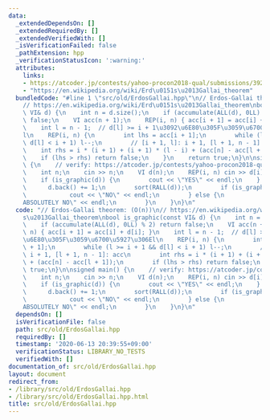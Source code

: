 ```yaml
---
data:
  _extendedDependsOn: []
  _extendedRequiredBy: []
  _extendedVerifiedWith: []
  _isVerificationFailed: false
  _pathExtension: hpp
  _verificationStatusIcon: ':warning:'
  attributes:
    links:
    - https://atcoder.jp/contests/yahoo-procon2018-qual/submissions/3925879
    - "https://en.wikipedia.org/wiki/Erd\u0151s\u2013Gallai_theorem"
  bundledCode: "#line 1 \"src/old/ErdosGallai.hpp\"\n// Erdos-Gallai theorem: (O(n))\n\
    // https://en.wikipedia.org/wiki/Erd\u0151s\u2013Gallai_theorem\nbool is_graphic(const\
    \ VI& d) {\n    int n = d.size();\n    if (accumulate(ALL(d), 0LL) % 2) return\
    \ false;\n    VI acc(n + 1);\n    REP(i, n) { acc[i + 1] = acc[i] + d[i]; }\n\
    \    int l = n - 1;  // d[l] >= i + 1\u3092\u6E80\u305F\u3059\u6700\u5927\u306E\
    l\n    REP(i, n) {\n        int lhs = acc[i + 1];\n        while (l >= i + 1 &&\
    \ d[l] < i + 1) l--;\n        // [i + 1, l]: i + 1, [l + 1, n - 1]: acc\n    \
    \    int rhs = i * (i + 1) + (i + 1) * (l - i) + (acc[n] - acc[l + 1]);\n    \
    \    if (lhs > rhs) return false;\n    }\n    return true;\n}\n\nsigned main()\
    \ {\n    // verify: https://atcoder.jp/contests/yahoo-procon2018-qual/submissions/3925879\n\
    \    int n;\n    cin >> n;\n    VI d(n);\n    REP(i, n) cin >> d[i];\n\n    sort(RALL(d));\n\
    \    if (is_graphic(d)) {\n        cout << \"YES\" << endl;\n    } else {\n  \
    \      d.back() += 1;\n        sort(RALL(d));\n        if (is_graphic(d)) {\n\
    \            cout << \"NO\" << endl;\n        } else {\n            cout << \"\
    ABSOLUTELY NO\" << endl;\n        }\n    }\n}\n"
  code: "// Erdos-Gallai theorem: (O(n))\n// https://en.wikipedia.org/wiki/Erd\u0151\
    s\u2013Gallai_theorem\nbool is_graphic(const VI& d) {\n    int n = d.size();\n\
    \    if (accumulate(ALL(d), 0LL) % 2) return false;\n    VI acc(n + 1);\n    REP(i,\
    \ n) { acc[i + 1] = acc[i] + d[i]; }\n    int l = n - 1;  // d[l] >= i + 1\u3092\
    \u6E80\u305F\u3059\u6700\u5927\u306El\n    REP(i, n) {\n        int lhs = acc[i\
    \ + 1];\n        while (l >= i + 1 && d[l] < i + 1) l--;\n        // [i + 1, l]:\
    \ i + 1, [l + 1, n - 1]: acc\n        int rhs = i * (i + 1) + (i + 1) * (l - i)\
    \ + (acc[n] - acc[l + 1]);\n        if (lhs > rhs) return false;\n    }\n    return\
    \ true;\n}\n\nsigned main() {\n    // verify: https://atcoder.jp/contests/yahoo-procon2018-qual/submissions/3925879\n\
    \    int n;\n    cin >> n;\n    VI d(n);\n    REP(i, n) cin >> d[i];\n\n    sort(RALL(d));\n\
    \    if (is_graphic(d)) {\n        cout << \"YES\" << endl;\n    } else {\n  \
    \      d.back() += 1;\n        sort(RALL(d));\n        if (is_graphic(d)) {\n\
    \            cout << \"NO\" << endl;\n        } else {\n            cout << \"\
    ABSOLUTELY NO\" << endl;\n        }\n    }\n}\n"
  dependsOn: []
  isVerificationFile: false
  path: src/old/ErdosGallai.hpp
  requiredBy: []
  timestamp: '2020-06-13 20:39:55+09:00'
  verificationStatus: LIBRARY_NO_TESTS
  verifiedWith: []
documentation_of: src/old/ErdosGallai.hpp
layout: document
redirect_from:
- /library/src/old/ErdosGallai.hpp
- /library/src/old/ErdosGallai.hpp.html
title: src/old/ErdosGallai.hpp
---
```

